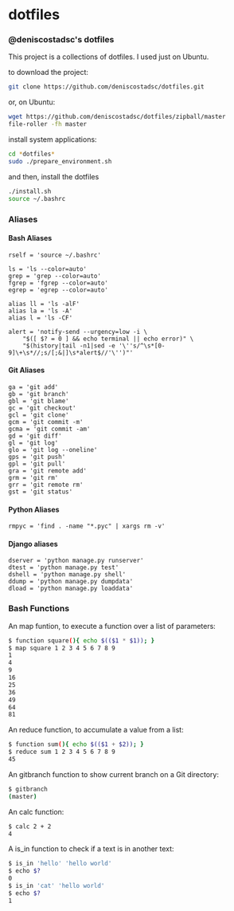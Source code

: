 dotfiles
========

### @deniscostadsc's dotfiles

This project is a collections of dotfiles. I used just on Ubuntu.

to download the project:

```bash
git clone https://github.com/deniscostadsc/dotfiles.git
```

or, on Ubuntu:

```bash
wget https://github.com/deniscostadsc/dotfiles/zipball/master
file-roller -fh master
```

install system applications:

```bash
cd *dotfiles*
sudo ./prepare_environment.sh
```

and then, install the dotfiles

```bash
./install.sh
source ~/.bashrc
```

### Aliases

#### Bash Aliases
```
rself = 'source ~/.bashrc'

ls = 'ls --color=auto'
grep = 'grep --color=auto'
fgrep = 'fgrep --color=auto'
egrep = 'egrep --color=auto'

alias ll = 'ls -alF'
alias la = 'ls -A'
alias l = 'ls -CF'

alert = 'notify-send --urgency=low -i \
    "$([ $? = 0 ] && echo terminal || echo error)" \
    "$(history|tail -n1|sed -e '\''s/^\s*[0-9]\+\s*//;s/[;&|]\s*alert$//'\'')"'
```

#### Git Aliases
```
ga = 'git add'
gb = 'git branch'
gbl = 'git blame'
gc = 'git checkout'
gcl = 'git clone'
gcm = 'git commit -m'
gcma = 'git commit -am'
gd = 'git diff'
gl = 'git log'
glo = 'git log --oneline'
gps = 'git push'
gpl = 'git pull'
gra = 'git remote add'
grm = 'git rm'
grr = 'git remote rm'
gst = 'git status'
```

#### Python Aliases
```
rmpyc = 'find . -name "*.pyc" | xargs rm -v'
```

#### Django aliases
```
dserver = 'python manage.py runserver'
dtest = 'python manage.py test'
dshell = 'python manage.py shell'
ddump = 'python manage.py dumpdata'
dload = 'python manage.py loaddata'
```

### Bash Functions
An map funtion, to execute a function over a list of parameters:
```bash
$ function square(){ echo $(($1 * $1)); }
$ map square 1 2 3 4 5 6 7 8 9
1
4
9
16
25
36
49
64
81
```

An reduce function, to accumulate a value from a list:
```bash
$ function sum(){ echo $(($1 + $2)); }
$ reduce sum 1 2 3 4 5 6 7 8 9
45
```

An gitbranch function to show current branch on a Git directory:
```bash
$ gitbranch 
(master)
```

An calc function:
```bash
$ calc 2 + 2
4
```

A is_in function to check if a text is in another text:
```bash
$ is_in 'hello' 'hello world'
$ echo $?
0
$ is_in 'cat' 'hello world'
$ echo $?
1
```
